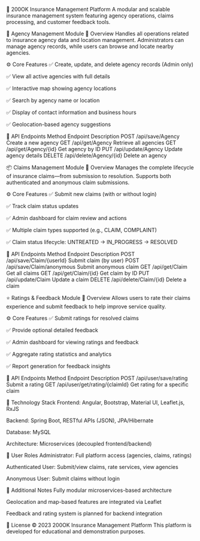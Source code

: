 🚀 200OK Insurance Management Platform
A modular and scalable insurance management system featuring agency operations, claims processing, and customer feedback tools.

📍 Agency Management Module
📝 Overview
Handles all operations related to insurance agency data and location management. Administrators can manage agency records, while users can browse and locate nearby agencies.

⚙️ Core Features
✅ Create, update, and delete agency records (Admin only)

✅ View all active agencies with full details

✅ Interactive map showing agency locations

✅ Search by agency name or location

✅ Display of contact information and business hours

✅ Geolocation-based agency suggestions

📡 API Endpoints
Method	Endpoint	Description
POST	/api/save/Agency	Create a new agency
GET	/api/get/Agency	Retrieve all agencies
GET	/api/get/Agency/{id}	Get agency by ID
PUT	/api/update/Agency	Update agency details
DELETE	/api/delete/Agency/{id}	Delete an agency

📦 Claims Management Module
📝 Overview
Manages the complete lifecycle of insurance claims—from submission to resolution. Supports both authenticated and anonymous claim submissions.

⚙️ Core Features
✅ Submit new claims (with or without login)

✅ Track claim status updates

✅ Admin dashboard for claim review and actions

✅ Multiple claim types supported (e.g., CLAIM, COMPLAINT)

✅ Claim status lifecycle: UNTREATED → IN_PROGRESS → RESOLVED

📡 API Endpoints
Method	Endpoint	Description
POST	/api/save/Claim/{userId}	Submit claim (by user)
POST	/api/save/Claim/anonymous	Submit anonymous claim
GET	/api/get/Claim	Get all claims
GET	/api/get/Claim/{id}	Get claim by ID
PUT	/api/update/Claim	Update a claim
DELETE	/api/delete/Claim/{id}	Delete a claim

⭐ Ratings & Feedback Module
📝 Overview
Allows users to rate their claims experience and submit feedback to help improve service quality.

⚙️ Core Features
✅ Submit ratings for resolved claims

✅ Provide optional detailed feedback

✅ Admin dashboard for viewing ratings and feedback

✅ Aggregate rating statistics and analytics

✅ Report generation for feedback insights

📡 API Endpoints
Method	Endpoint	Description
POST	/api/user/save/rating	Submit a rating
GET	/api/user/get/rating/{claimId}	Get rating for a specific claim

🧰 Technology Stack
Frontend: Angular, Bootstrap, Material UI, Leaflet.js, RxJS

Backend: Spring Boot, RESTful APIs (JSON), JPA/Hibernate

Database: MySQL

Architecture: Microservices (decoupled frontend/backend)

👥 User Roles
Administrator: Full platform access (agencies, claims, ratings)

Authenticated User: Submit/view claims, rate services, view agencies

Anonymous User: Submit claims without login

📌 Additional Notes
Fully modular microservices-based architecture

Geolocation and map-based features are integrated via Leaflet

Feedback and rating system is planned for backend integration

📄 License
© 2023 200OK Insurance Management Platform
This platform is developed for educational and demonstration purposes.
